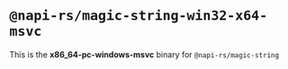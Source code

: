 # `@napi-rs/magic-string-win32-x64-msvc`

This is the **x86_64-pc-windows-msvc** binary for `@napi-rs/magic-string`
